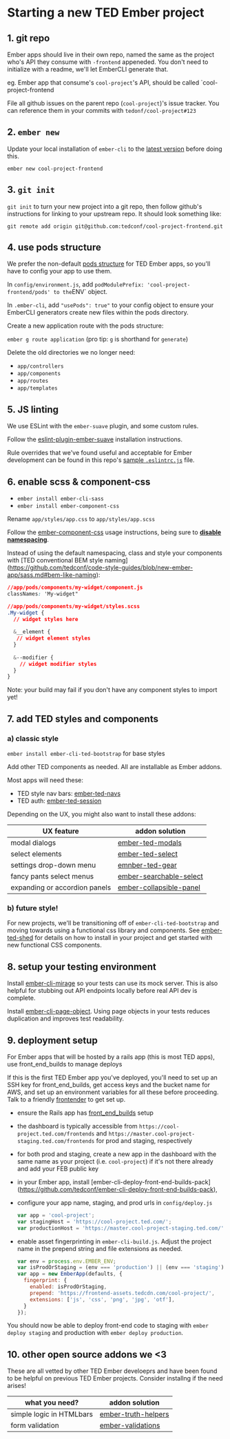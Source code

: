# Starting a new TED Ember project

## 1. git repo

Ember apps should live in their own repo, named the same as the project who's API they consume with `-frontend` appeneded. You don't need to initialize with a readme, we'll let EmberCLI generate that.

eg. Ember app that consume's `cool-project`'s API, should be called `cool-project-frontend

File all github issues on the parent repo (`cool-project`)'s issue tracker. You can reference them in your commits with `tedonf/cool-project#123`

## 2. `ember new`

Update your local installation of `ember-cli` to the [latest version](https://github.com/ember-cli/ember-cli/releases) before doing this.

```
ember new cool-project-frontend
```

## 3. `git init`

`git init` to turn your new project into a git repo, then follow github's instructions for linking to your upstream repo. It should look something like:

```
git remote add origin git@github.com:tedconf/cool-project-frontend.git
```

## 4. use pods structure

We prefer the non-default [pods structure](http://ember-cli.com/user-guide/#pod-structure) for TED Ember apps, so you'll have to config your app to use them.

In `config/environment.js`, add ` podModulePrefix: 'cool-project-frontend/pods' to the `ENV` object.

In `.ember-cli`, add `"usePods": true"` to your config object to ensure your EmberCLI generators create new files within the pods directory.

Create a new application route with the pods structure:

`ember g route application`  (pro tip: `g` is shorthand for `generate`)

Delete the old directories we no longer need:

* `app/controllers`
* `app/components`
* `app/routes`
* `app/templates`


## 5. JS linting

We use ESLint with the `ember-suave` plugin, and some custom rules. 

Follow the [eslint-plugin-ember-suave](https://github.com/DockYard/eslint-plugin-ember-suave) installation instructions.

Rule overrides that we've found useful and acceptable for Ember development can be found in this repo's [sample `.eslintrc.js`](https://github.com/tedconf/code-style-guides/tree/master/linters/eslint/ember) file.

## 6. enable scss & component-css

* `ember install ember-cli-sass`
* `ember install ember-component-css`

Rename `app/styles/app.css` to `app/styles/app.scss`

Follow the [ember-component-css](https://github.com/ebryn/ember-component-css) usage instructions, being sure to [**disable namespacing**](https://github.com/ebryn/ember-component-css#configuration).

Instead of using the default namespacing, class and style your components with [TED conventional BEM style naming]  (https://github.com/tedconf/code-style-guides/blob/new-ember-app/sass.md#bem-like-naming):


  ```css
  //app/pods/components/my-widget/component.js
  classNames: 'My-widget"

  //app/pods/components/my-widget/styles.scss
  .My-widget {
    // widget styles here
    
    &__element {
     // widget element styles
    }
    
    &--modifier {
      // widget modifier styles
    }
  }
  ```
  
Note: your build may fail if you don't have any component styles to import yet!

## 7. add TED styles and components

### a) classic style

`ember install ember-cli-ted-bootstrap` for base styles

Add other TED components as needed. All are installable as Ember addons.

Most apps will need these:

* TED style nav bars: [ember-ted-navs](https://github.com/tedconf/ember-ted-navs) 
* TED auth: [ember-ted-session](https://github.com/tedconf/ember-ted-session) 

Depending on the UX, you might also want to install these addons:

UX feature | addon solution 
--- | --- 
modal dialogs | [ember-ted-modals](https://github.com/tedconf/ember-ted-modal) 
select elements | [ember-ted-select](https://github.com/tedconf/ember-ted-select) 
settings drop-down menu | [emnber-ted-gear](https://github.com/tedconf/ember-ted-gear)
fancy pants select menus | [ember-searchable-select](https://github.com/tedconf/ember-searchable-select)
expanding or accordion panels | [ember-collapsible-panel](https://github.com/tedconf/ember-collapsible-panel)

### b) future style!

For new projects, we'll be transitioning off of `ember-cli-ted-bootstrap` and moving towards using a functional css library and components. See [ember-ted-shed](http://tedconf.github.io/ember-ted-select/) for details on how to install in your project and get started with new functional CSS components. 

## 8. setup your testing environment

Install [ember-cli-mirage](https://github.com/samselikoff/ember-cli-mirage) so your tests can use its mock server. This is also helpful for stubbing out API endpoints locally before real API dev is complete.

Install [ember-cli-page-object](http://ember-cli-page-object.js.org/docs/v1.1.x/). Using page objects in your tests reduces duplication and improves test readability. 

## 9. deployment setup

For Ember apps that will be hosted by a rails app (this is most TED apps), use front_end_builds to manage deploys

If this is the first TED Ember app you've deployed, you'll need to set up an SSH key for front_end_builds, get access keys and the bucket name for AWS, and set up an environment variables for all these before proceeding. Talk to a friendly [frontender](https://github.com/orgs/tedconf/teams/frontenders) to get set up. 

* ensure the Rails app has [front_end_builds](https://github.com/tedconf/front_end_builds) setup
* the dashboard is typically accessible from `https://cool-project.ted.com/frontends` and `https://master.cool-project-staging.ted.com/frontends` for prod and staging, respectively
* for both prod and staging, create a new app in the dashboard with the same name as your project (i.e. `cool-project`) if it's not there already and add your FEB public key
* in your Ember app, install [ember-cli-deploy-front-end-builds-pack] (https://github.com/tedconf/ember-cli-deploy-front-end-builds-pack),
* configure your app name, staging, and prod urls in `config/deploy.js`
  ```js
  var app = 'cool-project';
  var stagingHost = 'https://cool-project.ted.com/';
  var productionHost = 'https://master.cool-project-staging.ted.com/';
  ```

* enable asset fingerprinting in `ember-cli-build.js`. Adjust the project name in the prepend string and file extensions as needed. 

  ```js
  var env = process.env.EMBER_ENV;
  var isProdOrStaging = (env === 'production') || (env === 'staging');
  var app = new EmberApp(defaults, {
    fingerprint: {
      enabled: isProdOrStaging,
      prepend: 'https://frontend-assets.tedcdn.com/cool-project/',
      extensions: ['js', 'css', 'png', 'jpg', 'otf'],
    }
  });
  ```
  
You should now be able to deploy front-end code to staging with `ember deploy staging` and production with `ember deploy production`.

## 10. other open source addons we <3

These are all vetted by other TED Ember develoeprs and have been found to be helpful on previous TED Ember projects. Consider installng if the need arises!

what you need? | addon solution
--- | ---
simple logic in HTMLbars | [ember-truth-helpers](https://github.com/jmurphyau/ember-truth-helpers)
form validation | [ember-validations](https://github.com/DockYard/ember-validations)













